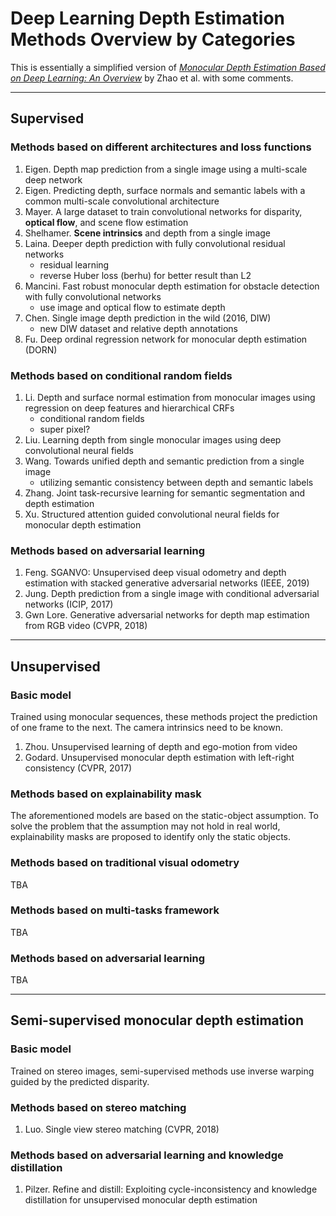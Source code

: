 # Deep Learning Depth Estimation Methods Overview by Categories

This is essentially a simplified version of [_Monocular Depth Estimation Based on Deep Learning: An Overview_](https://arxiv.org/pdf/2003.06620.pdf) by Zhao et al. with some comments. 

---

## Supervised

### Methods based on different architectures and loss functions

1. Eigen. Depth map prediction from a single image using a multi-scale deep network
2. Eigen. Predicting depth, surface normals and semantic labels with a common multi-scale convolutional architecture
3. Mayer. A large dataset to train convolutional networks for disparity, **optical flow**, and scene flow estimation
4. Shelhamer. **Scene intrinsics** and depth from a single image
5. Laina. Deeper depth prediction with fully convolutional residual networks
	- residual learning
	- reverse Huber loss (berhu) for better result than L2
6. Mancini. Fast robust monocular depth estimation for obstacle detection with fully convolutional networks
	- use image and optical flow to estimate depth
7. Chen. Single image depth prediction in the wild (2016, DIW)
	- new DIW dataset and relative depth annotations
8. Fu. Deep ordinal regression network for monocular depth estimation (DORN)

### Methods based on conditional random fields

1. Li. Depth and surface normal estimation from monocular images using regression on deep features and hierarchical CRFs
	- conditional random fields
	- super pixel?
2. Liu. Learning depth from single monocular images using deep convolutional neural fields
3. Wang. Towards unified depth and semantic prediction from a single image
	- utilizing semantic consistency between depth and semantic labels
4. Zhang. Joint task-recursive learning for semantic segmentation and depth estimation
5. Xu. Structured attention guided convolutional neural fields for monocular depth estimation

### Methods based on adversarial learning

1. Feng. SGANVO: Unsupervised deep visual odometry and depth estimation with stacked generative adversarial networks (IEEE, 2019)
2. Jung. Depth prediction from a single image with conditional adversarial networks (ICIP, 2017)
3. Gwn Lore. Generative adversarial networks for depth map estimation from RGB video (CVPR, 2018)

---

## Unsupervised

### Basic model

Trained using monocular sequences, these methods project the prediction of one frame to the next. The camera intrinsics need to be known.

1. Zhou. Unsupervised learning of depth and ego-motion from video
2. Godard. Unsupervised monocular depth estimation with left-right consistency (CVPR, 2017)

### Methods based on explainability mask

The aforementioned models are based on the static-object assumption. To solve the problem that the assumption may not hold in real world, explainability masks are proposed to identify only the static objects.

### Methods based on traditional visual odometry

TBA

### Methods based on multi-tasks framework

TBA

### Methods based on adversarial learning

TBA

---

## Semi-supervised monocular depth estimation

### Basic model

Trained on stereo images, semi-supervised methods use inverse warping guided by the predicted disparity.

### Methods based on stereo matching

1. Luo. Single view stereo matching (CVPR, 2018)

### Methods based on adversarial learning and knowledge distillation

1. Pilzer. Refine and distill: Exploiting cycle-inconsistency and knowledge distillation for unsupervised monocular depth estimation
